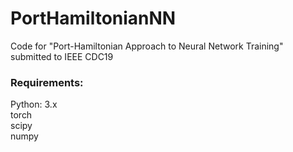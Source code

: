 # PortHamiltonianNN
Code for "Port-Hamiltonian Approach to Neural Network Training" submitted to IEEE CDC19

### Requirements:

Python: 3.x  
torch  
scipy  
numpy  

